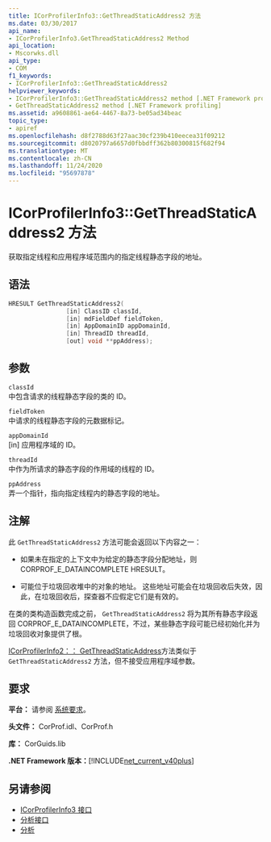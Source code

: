 ```yaml
---
title: ICorProfilerInfo3::GetThreadStaticAddress2 方法
ms.date: 03/30/2017
api_name:
- ICorProfilerInfo3.GetThreadStaticAddress2 Method
api_location:
- Mscorwks.dll
api_type:
- COM
f1_keywords:
- ICorProfilerInfo3::GetThreadStaticAddress2
helpviewer_keywords:
- ICorProfilerInfo3::GetThreadStaticAddress2 method [.NET Framework profiling]
- GetThreadStaticAddress2 method [.NET Framework profiling]
ms.assetid: a9608861-ae64-4467-8a73-be05ad34beac
topic_type:
- apiref
ms.openlocfilehash: d8f2788d63f27aac30cf239b410eecea31f09212
ms.sourcegitcommit: d8020797a6657d0fbbdff362b80300815f682f94
ms.translationtype: MT
ms.contentlocale: zh-CN
ms.lasthandoff: 11/24/2020
ms.locfileid: "95697878"
---
```

# <a name="icorprofilerinfo3getthreadstaticaddress2-method"></a>ICorProfilerInfo3::GetThreadStaticAddress2 方法

获取指定线程和应用程序域范围内的指定线程静态字段的地址。  
  
## <a name="syntax"></a>语法  
  
```cpp  
HRESULT GetThreadStaticAddress2(  
                [in] ClassID classId,  
                [in] mdFieldDef fieldToken,  
                [in] AppDomainID appDomainId,  
                [in] ThreadID threadId,  
                [out] void **ppAddress);  
```  
  
## <a name="parameters"></a>参数  

 `classId`  
 中包含请求的线程静态字段的类的 ID。  
  
 `fieldToken`  
 中请求的线程静态字段的元数据标记。  
  
 `appDomainId`  
 [in] 应用程序域的 ID。  
  
 `threadId`  
 中作为所请求的静态字段的作用域的线程的 ID。  
  
 `ppAddress`  
 弄一个指针，指向指定线程内的静态字段的地址。  
  
## <a name="remarks"></a>注解  

 此 `GetThreadStaticAddress2` 方法可能会返回以下内容之一：  
  
- 如果未在指定的上下文中为给定的静态字段分配地址，则 CORPROF_E_DATAINCOMPLETE HRESULT。  
  
- 可能位于垃圾回收堆中的对象的地址。 这些地址可能会在垃圾回收后失效，因此，在垃圾回收后，探查器不应假定它们是有效的。  
  
 在类的类构造函数完成之前， `GetThreadStaticAddress2` 将为其所有静态字段返回 CORPROF_E_DATAINCOMPLETE，不过，某些静态字段可能已经初始化并为垃圾回收对象提供了根。  
  
 [ICorProfilerInfo2：： GetThreadStaticAddress](icorprofilerinfo2-getthreadstaticaddress-method.md)方法类似于 `GetThreadStaticAddress2` 方法，但不接受应用程序域参数。  
  
## <a name="requirements"></a>要求  

 **平台：** 请参阅 [系统要求](../../get-started/system-requirements.md)。  
  
 **头文件：** CorProf.idl、CorProf.h  
  
 **库：** CorGuids.lib  
  
 **.NET Framework 版本：**[!INCLUDE[net_current_v40plus](../../../../includes/net-current-v40plus-md.md)]  
  
## <a name="see-also"></a>另请参阅

- [ICorProfilerInfo3 接口](icorprofilerinfo3-interface.md)
- [分析接口](profiling-interfaces.md)
- [分析](index.md)
